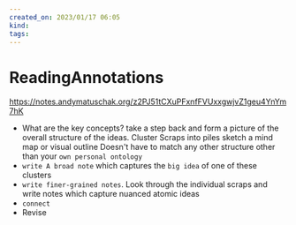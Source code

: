 ```yaml
---
created_on: 2023/01/17 06:05
kind:
tags:
---
```


# ReadingAnnotations

<https://notes.andymatuschak.org/z2PJ51tCXuPFxnfFVUxxgwjvZ1geu4YnYm7hK>

- What are the key concepts? take a step back and form a picture of the overall structure of the ideas.
  Cluster Scraps into piles
  sketch a mind map or visual outline
  Doesn't have to match any other structure other than your `own personal ontology`
- `write A broad note` which captures the `big idea` of one of these clusters
- `write finer-grained notes`. Look through the individual scraps and write notes which capture nuanced atomic ideas
- `connect`
- Revise

